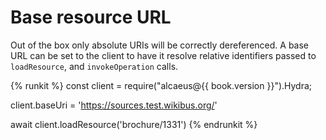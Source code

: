 # Base resource URL

Out of the box only absolute URIs will be correctly dereferenced. A base URL can be set to the client to have it resolve relative identifiers passed to `loadResource`, and `invokeOperation` calls.

{% runkit %}
const client = require("alcaeus@{{ book.version }}").Hydra;

client.baseUri = 'https://sources.test.wikibus.org/'

await client.loadResource('brochure/1331')
{% endrunkit %}

